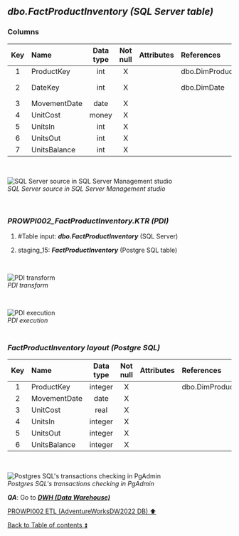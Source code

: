 ## **_dbo.FactProductInventory (SQL Server table)_**  

### Columns  

| Key	| Name                     | Data type    | Not null | Attributes | References            | Description      |
| :-: | :----------------------- | :----------: | :------: | :--------- | :-------------------- | :--------------- |
| 1   | ProductKey               | int          | X        |            | dbo.DimProduct        | PK,FK            |
| 2   | DateKey                  | int          | X        |            | dbo.DimDate           | PK,FK-deprecated |
| 3   | MovementDate             | date         | X        |            |                       |                  |
| 4   | UnitCost                 | money        | X        |            |                       |                  |
| 5   | UnitsIn                  | int          | X        |            |                       |                  |
| 6   | UnitsOut                 | int          | X        |            |                       |                  |
| 7   | UnitsBalance             | int          | X        |            |                       |                  |

   <p><br></p>  

![SQL Server source in SQL Server Management studio](https://i.imgur.com/VBjkFc0.png)  
_SQL Server source in SQL Server Management studio_  

   <p><br></p>   

### **_PROWPI002\_FactProductInventory.KTR (PDI)_**   
1. #Table input: **_dbo.FactProductInventory_** (SQL Server)  
2. staging_15: **_FactProductInventory_** (Postgre SQL table)
 
   <p><br></p>  

  ![PDI transform](https://i.imgur.com/E0Y7nA4.png)  
  _PDI transform_  

  <p><br></p>  

  ![PDI execution](https://i.imgur.com/zXfPnoN.png)  
  _PDI execution_ 

### **_<p><br>FactProductInventory layout (Postgre SQL)</p>_**  

| Key	| Name                     | Data type    | Not null | Attributes | References            | Description      | Metadata |
| :-: | :----------------------- | :----------: | :------: | :--------- | :-------------------- | :--------------- | :------: |
| 1   | ProductKey               | integer      | X        |            | dbo.DimProduct        | PK,FK            | m084     |
| 2   | MovementDate             | date         | X        |            |                       | PK               | m176     |
| 3   | UnitCost                 | real         | X        |            |                       |                  | m177     |
| 4   | UnitsIn                  | integer      | X        |            |                       |                  | m178     |
| 5   | UnitsOut                 | integer      | X        |            |                       |                  | m179     |
| 6   | UnitsBalance             | integer      | X        |            |                       |                  | m180     |             

   <p><br></p>  
 
  ![Postgres SQL's transactions checking in PgAdmin](https://i.imgur.com/hTBF0bl.png)  
  _Postgres SQL's transactions checking in PgAdmin_  

  **_QA_**: Go to **_[DWH (Data Warehouse)](dwh.md)_**  

[PROWPI002 ETL (AdventureWorksDW2022 DB) :arrow_up:](prowpi002_etl_adventureworksdw2022_db.md)  

[Back to Table of contents :arrow_double_up:](../README.md)